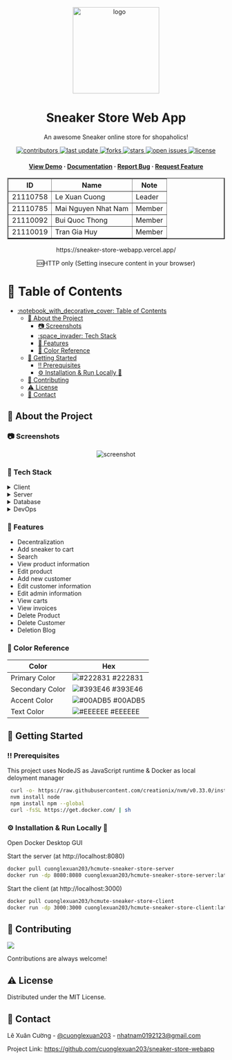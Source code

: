 
<div align="center">

<img src="https://sneaker-store-webapp.vercel.app/images/logo/logo.svg" alt="logo" width="200" height="auto" />
  <h1>Sneaker Store Web App</h1>

<p>
    An awesome Sneaker online store for shopaholics! 
  </p>


<!-- Badges -->

<p>
  <a href="https://github.com/Louis3797/awesome-readme-template/graphs/contributors">
    <img src="https://img.shields.io/github/contributors/cuonglexuan203/sneaker-store-webapp" alt="contributors" />
  </a>
  <a href="">
    <img src="https://img.shields.io/github/last-commit/cuonglexuan203/sneaker-store-webapp" alt="last update" />
  </a>
  <a href="https://github.com/cuonglexuan203/sneaker-store-webapp/network/members">
    <img src="https://img.shields.io/github/forks/cuonglexuan203/sneaker-store-webapp" alt="forks" />
  </a>
  <a href="https://github.com/cuonglexuan203/sneaker-store-webapp/stargazers">
    <img src="https://img.shields.io/github/stars/cuonglexuan203/sneaker-store-webapp" alt="stars" />
  </a>
  <a href="https://github.com/cuonglexuan203/sneaker-store-webapp/issues/">
    <img src="https://img.shields.io/github/issues/cuonglexuan203/sneaker-store-webapp" alt="open issues" />
  </a>
  <a href="https://github.com/cuonglexuan203/sneaker-store-webapp/blob/master/LICENSE">
    <img src="https://img.shields.io/github/license/cuonglexuan203/sneaker-store-webapp.svg" alt="license" />
  </a>
</p>


<h4>
    <a href="https://sneaker-store-webapp.vercel.app/">View Demo</a>
  <span> · </span>
    <a href="https://github.com/cuonglexuan203/sneaker-store-webapp/blob/main/readme.md">Documentation</a>
  <span> · </span>
    <a href="https://github.com/cuonglexuan203/sneaker-store-webapp/issues/">Report Bug</a>
  <span> · </span>
    <a href="https://github.com/cuonglexuan203/sneaker-store-webapp/issues/">Request Feature</a>
  </h4>
</div>

<!-- Members -->
<div align="center">
<table border="2">
        <tr>
            <th>ID</th>
            <th>Name</th>
            <th>Note</th>
        </tr>
        <tr>
            <td>21110758</td>
            <td>Le Xuan Cuong</td>
            <td>Leader</td>
        </tr>
        <tr>
            <td>21110785</td>
            <td>Mai Nguyen Nhat Nam</td>
            <td>Member</td>
        </tr>
        <tr>
            <td>21110092</td>
            <td>Bui Quoc Thong</td>
            <td>Member</td>
        </tr>
        <tr>
            <td>21110019</td>
            <td>Tran Gia Huy</td>
            <td>Member</td>
        </tr>
</table>
<p>https://sneaker-store-webapp.vercel.app/</p>
🆘HTTP only (Setting insecure content in your browser)
<br />
</div>
<!-- Table of Contents -->

# :notebook_with_decorative_cover: Table of Contents

- [:notebook\_with\_decorative\_cover: Table of Contents](#notebook_with_decorative_cover-table-of-contents)
  - [:star2: About the Project](#star2-about-the-project)
    - [:camera: Screenshots](#camera-screenshots)
    - [:space\_invader: Tech Stack](#space_invader-tech-stack)
    - [:dart: Features](#dart-features)
    - [:art: Color Reference](#art-color-reference)
  - [:toolbox: Getting Started](#toolbox-getting-started)
    - [:bangbang: Prerequisites](#bangbang-prerequisites)
    - [⚙️ Installation & Run Locally :runner:](#gear-installation---run-locally-running)
  - [:wave: Contributing](#wave-contributing)
  - [:warning: License](#warning-license)
  - [:handshake: Contact](#handshake-contact)

<!-- About the Project -->

## :star2: About the Project

<!-- Screenshots -->

### :camera: Screenshots

<div align="center"> 
  <img src="https://github.com/cuonglexuan203/sneaker-store-webapp/blob/main/client/public/images/logo/logo.png" alt="screenshot" />
</div>

<!-- TechStack -->

### :space_invader: Tech Stack

<details>
  <summary>Client</summary>
  <ul>
    <li>
    <a href="https://www.typescriptlang.org/">
    <img alt="typescript" src="https://img.shields.io/badge/Typescript-%231572B6.svg?style=for-the-badge&logo=typescript&logoColor=white">
    </a>
    </li>
    <li>
    <a href="https://tailwindcss.com/docs/installation">
    <img alt="tailwindCSS" src="https://img.shields.io/badge/tailwindcss-%2338B2AC.svg?style=for-the-badge&logo=tailwind-css&logoColor=white">
    </a></li>
    <li><a href="https://nextjs.org/">
    <img alt="nextjs" src="https://img.shields.io/badge/Next-black?style=for-the-badge&logo=next.js&logoColor=white" ></a></li>
    <li><a alt="redux" href="https://redux.js.org/">
    <img alt="redux" src="https://img.shields.io/badge/Redux-%23663399.svg?style=for-the-badge&logo=redux&logoColor=white"></a></li>
  </ul>
</details>

<details>
  <summary>Server</summary>
  <ul>
    <li>
    <a href="https://maven.apache.org/">
    <img alt="maven" src="https://img.shields.io/badge/Apache%20Maven-C71A36?style=for-the-badge&logo=Apache%20Maven&logoColor=white"></img>
    </a></li>
    <li>
    <a href="https://tomcat.apache.org/">
    <img alt="tomcat" src="https://img.shields.io/badge/apache%20tomcat-%23F8DC75.svg?style=for-the-badge&logo=apache-tomcat&logoColor=black"></img>
    </a></li>
      <li>
    <a href="https://hibernate.org/">
    <img alt="hibernate" src="https://img.shields.io/badge/Hibernate-59666C?style=for-the-badge&logo=Hibernate&logoColor=white"></img>
    </a></li>
  </ul>
</details>

<details>
<summary>Database</summary>
  <ul>
    <li>
    <a href="https://www.mysql.com/">
    <img alt="mySQL" src="https://camo.githubusercontent.com/b46e59b09c063a31380646688a68018381767a7a206547c93f896df4643671e9/68747470733a2f2f696d672e736869656c64732e696f2f62616467652f6d7973716c2d2532333030303030662e7376673f7374796c653d666f722d7468652d6261646765266c6f676f3d6d7973716c266c6f676f436f6c6f723d7768697465"></img>
    </a></li>
  </ul>
</details>

<details>
<summary>DevOps</summary>
  <ul>
    <li>
    <a href="">
    <img alt="docker" src="https://img.shields.io/badge/docker-%230db7ed.svg?style=for-the-badge&logo=docker&logoColor=white"></img>
    </a></li>
        <li>
    <a href="">
    <img alt="aws" src="https://img.shields.io/badge/AWS-%23FF9900.svg?style=for-the-badge&logo=amazon-aws&logoColor=white"></img>
    </a></li>
        <li>
    <a href="">
    <img alt="docker" src="https://img.shields.io/badge/vercel-%23000000.svg?style=for-the-badge&logo=vercel&logoColor=white"></img>
    </a></li>
  </ul>
</details>

<!-- Features -->

### :dart: Features
- Decentralization
- Add sneaker to cart
- Search
- View product information
- Edit product
- Add new customer
- Edit customer information
- Edit admin information
- View carts
- View invoices
- Delete Product
- Delete Customer
- Deletion Blog

<!-- Color Reference -->

### :art: Color Reference

| Color           | Hex                                                              |
| --------------- | ---------------------------------------------------------------- |
| Primary Color   | ![#222831](https://via.placeholder.com/10/222831?text=+) #222831 |
| Secondary Color | ![#393E46](https://via.placeholder.com/10/393E46?text=+) #393E46 |
| Accent Color    | ![#00ADB5](https://via.placeholder.com/10/00ADB5?text=+) #00ADB5 |
| Text Color      | ![#EEEEEE](https://via.placeholder.com/10/EEEEEE?text=+) #EEEEEE |

<!-- Getting Started -->

## :toolbox: Getting Started

<!-- Prerequisites -->

### :bangbang: Prerequisites

This project uses NodeJS as JavaScript runtime & Docker as local deloyment manager

```bash
 curl -o- https://raw.githubusercontent.com/creationix/nvm/v0.33.0/install.sh
 nvm install node
 npm install npm --global
 curl -fsSL https://get.docker.com/ | sh
```

<!-- Installation -->

### ⚙️ Installation &  Run Locally 🏃

Open Docker Desktop GUI

Start the server (at http://localhost:8080)

```bash
docker pull cuonglexuan203/hcmute-sneaker-store-server
docker run -dp 8080:8080 cuonglexuan203/hcmute-sneaker-store-server:latest
```

Start the client (at http://localhost:3000)

```bash
docker pull cuonglexuan203/hcmute-sneaker-store-client
docker run -dp 3000:3000 cuonglexuan203/hcmute-sneaker-store-client:latest
```

<!-- Contributing -->

## :wave: Contributing

<a href="https://github.com/cuonglexuan203/sneaker-store-webapp/graphs/contributors">
  <img src="https://github.com/cuonglexuan203/sneaker-store-webapp/blob/main/client/public/images/logo/contributors.png" />
</a>

Contributions are always welcome!


<!-- License -->

## :warning: License

Distributed under the MIT License.

<!-- Contact -->

## :handshake: Contact

Lê Xuân Cường - [@cuonglexuan203](https://github.com/cuonglexuan203) - nhatnam0192123@gmail.com

Project Link: https://github.com/cuonglexuan203/sneaker-store-webapp

